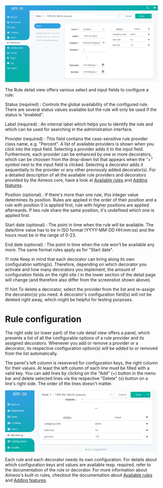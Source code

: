 ![Rule details](Admin-rule-detail.png)

The Rule detail view offers various select and input fields to configure a rule:

Status (required)
: Controls the global availability of the configured rule. There are several status values available but the rule will only be used if the status is "enabled".

Label (required)
: An internal label which helps you to identify the rule and which can be used for searching in the administration interface.

Provider (required)
: This field contains the case-sensitive rule provider class name, e.g. "Percent". A list of available providers is shown when you click into the input field. Selecting a provider adds it to the input field. Furthermore, each provider can be enhanced by one or more decorators, which can be choosen from the drop-down list that appears when the "+" symbol next to the input field is clicked. Selecting a decorator adds it sequentially to the provider or any other previously added decorator(s).
For a detailed description of all the available rule providers and decorators provided by the Aimeos core, have a look at [Available rules](rules.md) and [Adding features](rule-decorators.md).

Position (optional)
: If there's more than one rule, this integer value determines its position. Rules are applied in the order of their position and a rule with position 0 is applied first, rule with higher positions are applied afterwards. If two rule share the same position, it's undefined which one is applied first.

Start date (optional)
: The point in time when the rule will be available. The date/time value has to be in ISO format (YYYY-MM-DD HH:mm:ss) and the hours must be in the range of 0-23.

End date (optional)
: The point in time when the rule won't be available any more. The same format rules apply as for "Start date".

!!! note
     Keep in mind that each decorator can bring along its own configuration setting(s). Therefore, depending on which decorator you activate and how many decorators you implement, the amount of configuration fields on the right site / in the lower section of the detail page will change (and therefore also differ from the screenshot shown above).

!!! hint
    To delete a decorator, select the provider from the list and re-assign the decorator(s) you need. A decorator's configuration field(s) will not be deleted right away, which might be helpful for testing purposes.

# Rule configuration

The right side (or lower part) of the rule detail view offers a panel, which presents a list of all the configurable options of a rule provider and its assigned decorators. Whenever you add or remove a provider or a decorator, its respective configuration option(s) will be added to or removed from the list automatically.

The panel's left column is resevered for configuration keys, the right column for their values. At least the left column of each line must be filled with a valid key. You can add lines by clicking on the "Add" (+) button in the menu bar and delete selected lines via the respective "Delete" (x) button on a line's right side. The order of the lines doesn't matter.

![Rule configuration](Admin-rule-config.png)

Each rule and each decorator needs its own configuration. For details about which configuration keys and values are available resp. required, refer to the documentation of the rule or decorator. For more information about *Aimeos*'s built-in rules, checkout the documentation about [Available rules](rules.md) and [Adding features](rule-decorators.md).
